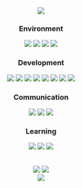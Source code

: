 
<div align=center>
  <img src="https://capsule-render.vercel.app/api?type=waving&color=BDBDC8&height=150&section=header" />


  
  
  <div align=center>
    <h3>Environment</h3>
  	<img src="https://img.shields.io/badge/Visual_Studio_Code-0078D4?style=for-the-badge&logo=visual%20studio%20code&logoColor=white">
  	<img src="https://img.shields.io/badge/Visual_Studio-5C2D91?style=for-the-badge&logo=visual%20studio&logoColor=white">
  	<img src="https://img.shields.io/badge/Rider-000000?style=for-the-badge&logo=Rider&logoColor=white">
  	<img src="https://img.shields.io/badge/GitHub-100000?style=for-the-badge&logo=github&logoColor=white">
  
  </div>
  
  <div align=center>
    <h3>Development</h3>
  	<img src="https://img.shields.io/badge/JavaScript-F7DF1E?style=for-the-badge&logo=JavaScript&logoColor=white">
  	<img src="https://img.shields.io/badge/TypeScript-007ACC?style=for-the-badge&logo=typescript&logoColor=white">
  	<img src="https://img.shields.io/badge/Node.js-43853D?style=for-the-badge&logo=node.js&logoColor=white">
  	<img src="https://img.shields.io/badge/Express.js-404D59?style=for-the-badge">
  	<img src="https://img.shields.io/badge/MySQL-005C84?style=for-the-badge&logo=mysql&logoColor=white">
  	<img src="https://img.shields.io/badge/Prisma-3982CE?style=for-the-badge&logo=Prisma&logoColor=white">
  	<img src="https://img.shields.io/badge/Amazon_AWS-FF9900?style=for-the-badge&logo=amazonaws&logoColor=white">
  	<img src="https://img.shields.io/badge/redis-%23DD0031.svg?&style=for-the-badge&logo=redis&logoColor=white">
  </div>
  
  <div align=center>
    <h3>Communication</h3>
  	<img src="https://img.shields.io/badge/Slack-4A154B?style=for-the-badge&logo=slack&logoColor=white">
  	<img src="https://img.shields.io/badge/Discord-7289DA?style=for-the-badge&logo=discord&logoColor=white">
  	<img src="https://img.shields.io/badge/Notion-000000?style=for-the-badge&logo=notion&logoColor=white">
  </div>
  
  <div align=center>
    <h3>Learning</h3>
  	<img src="https://img.shields.io/badge/Unity-100000?style=for-the-badge&logo=unity&logoColor=white">
  	<img src="https://img.shields.io/badge/C%23-239120?style=for-the-badge&logo=c-sharp&logoColor=white">
  	<img src="https://img.shields.io/badge/C%2B%2B-00599C?style=for-the-badge&logo=c%2B%2B&logoColor=white">
  </div>
  
  <br>
  <br>
  <div align=center>
    <img src="https://github-readme-stats.vercel.app/api/top-langs/?username=shd1495&show_icons=true&card_width=400&langs_count=4">
    <img src="https://github-readme-stats.vercel.app/api?username=shd1495&show_icons=true&card_width=400">
  </div>
  <img src="https://capsule-render.vercel.app/api?type=waving&color=BDBDC8&height=150&section=footer" />
</div>


